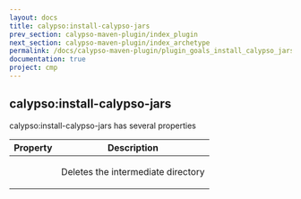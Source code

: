 ```yaml
---
layout: docs
title: calypso:install-calypso-jars
prev_section: calypso-maven-plugin/index_plugin
next_section: calypso-maven-plugin/index_archetype
permalink: /docs/calypso-maven-plugin/plugin_goals_install_calypso_jars/
documentation: true
project: cmp
---
```


## calypso:install-calypso-jars

calypso:install-calypso-jars has several properties

<div class="mobile-side-scroller">
<table>
  <thead>
    <tr>
      <th>Property</th>
      <th>Description</th>
    </tr>
  </thead>
  <tbody>
  	<tr>
      <td>
        <p ></p>        
      </td>
      <td class='align-center'>
        <p>
         Deletes the intermediate directory
        </p>        
      </td>
    </tr>
  </tbody>
</table>
</div>

